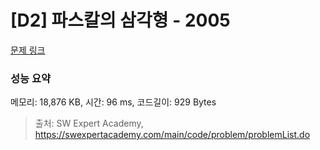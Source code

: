 # [D2] 파스칼의 삼각형 - 2005 

[문제 링크](https://swexpertacademy.com/main/code/problem/problemDetail.do?contestProbId=AV5P0-h6Ak4DFAUq) 

### 성능 요약

메모리: 18,876 KB, 시간: 96 ms, 코드길이: 929 Bytes



> 출처: SW Expert Academy, https://swexpertacademy.com/main/code/problem/problemList.do